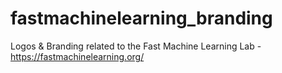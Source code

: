 # fastmachinelearning_branding
Logos &amp; Branding related to the Fast Machine Learning Lab - https://fastmachinelearning.org/

